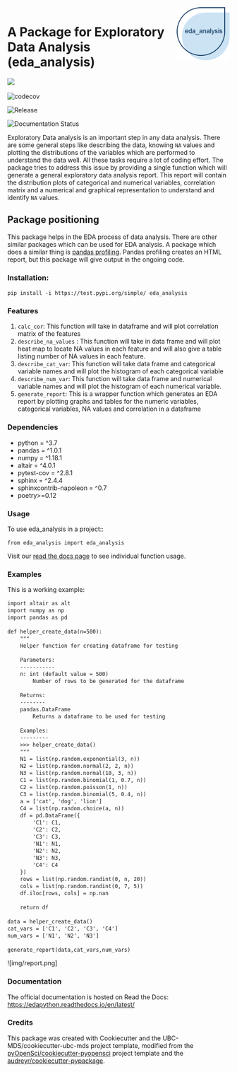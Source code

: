 <img src="img/logo.png" width="120" align = "right">

# A Package for Exploratory Data Analysis (eda_analysis)

![](https://github.com/sweber15/eda_analysis/workflows/build/badge.svg) 

![codecov](https://codecov.io/gh/sweber15/eda_analysis/branch/master/graph/badge.svg)
 
![Release](https://github.com/sweber15/eda_analysis/workflows/Release/badge.svg)

![Documentation Status](https://readthedocs.org/projects/edapython/badge/?version=latest)

Exploratory Data analysis is an important step in any data analysis. There are some general steps like describing the data, knowing `NA` values and plotting the distributions of the variables  which are performed to understand the data well. All these tasks require a lot of coding effort. The package tries to address this issue by providing a single function which will generate a general exploratory data analysis report. This report will contain the distribution plots of categorical and numerical variables, correlation matrix and a numerical and graphical representation to understand and identify `NA` values.

## Package positioning

This package helps in the EDA process of data analysis. There are other similar packages which can be used for EDA analysis. A package which does a similar thing is [pandas profiling](https://github.com/pandas-profiling/pandas-profiling). Pandas profiling creates an HTML report, but this package will give output in the ongoing code.

### Installation:

```
pip install -i https://test.pypi.org/simple/ eda_analysis
```

### Features

1. `calc_cor`: This function will take in dataframe and will plot correlation matrix of the features
2. `describe_na_values` : This function will take in data frame and will plot heat map to locate NA values in each feature and will also give a table listing number of NA values in each feature.
3. `describe_cat_var`: This function will take data frame and categorical variable names and will plot the histogram of each categorical variable
4. `describe_num_var`: This function will take data frame and numerical variable names and will plot the histogram of each numerical variable.
5. `generate_report`: This is a wrapper function which generates an EDA report by plotting graphs and tables for the numeric variables, categorical variables, NA values and correlation in a dataframe

### Dependencies

- python = ^3.7
- pandas = ^1.0.1
- numpy = ^1.18.1
- altair = ^4.0.1
- pytest-cov = ^2.8.1
- sphinx = ^2.4.4
- sphinxcontrib-napoleon = ^0.7
- poetry>=0.12

### Usage

To use eda_analysis in a project::

    from eda_analysis import eda_analysis
    
Visit our [read the docs page](https://edapython.readthedocs.io/en/latest/source/eda_analysis.html#module-eda_analysis) to see individual function usage.

### Examples

This is a working example:

```
import altair as alt
import numpy as np
import pandas as pd

def helper_create_data(n=500):
    """
    Helper function for creating dataframe for testing

    Parameters:
    -----------
    n: int (default value = 500)
        Number of rows to be generated for the dataframe

    Returns:
    --------
    pandas.DataFrame
        Returns a dataframe to be used for testing

    Examples:
    ---------
    >>> helper_create_data()
    """
    N1 = list(np.random.exponential(3, n))
    N2 = list(np.random.normal(2, 2, n))
    N3 = list(np.random.normal(10, 3, n))
    C1 = list(np.random.binomial(1, 0.7, n))
    C2 = list(np.random.poisson(1, n))
    C3 = list(np.random.binomial(5, 0.4, n))
    a = ['cat', 'dog', 'lion']
    C4 = list(np.random.choice(a, n))
    df = pd.DataFrame({
        'C1': C1,
        'C2': C2,
        'C3': C3,
        'N1': N1,
        'N2': N2,
        'N3': N3,
        'C4': C4
    })
    rows = list(np.random.randint(0, n, 20))
    cols = list(np.random.randint(0, 7, 5))
    df.iloc[rows, cols] = np.nan

    return df

data = helper_create_data()
cat_vars = ['C1', 'C2', 'C3', 'C4']
num_vars = ['N1', 'N2', 'N3']

generate_report(data,cat_vars,num_vars)
```

![img/report.png]

### Documentation
The official documentation is hosted on Read the Docs: <https://edapython.readthedocs.io/en/latest/>

### Credits
This package was created with Cookiecutter and the UBC-MDS/cookiecutter-ubc-mds project template, modified from the [pyOpenSci/cookiecutter-pyopensci](https://github.com/pyOpenSci/cookiecutter-pyopensci) project template and the [audreyr/cookiecutter-pypackage](https://github.com/audreyr/cookiecutter-pypackage).

